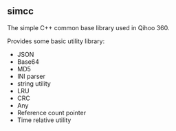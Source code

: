 simcc
---

The simple C++ common base library used in Qihoo 360.

Provides some basic utility library:

- JSON
- Base64
- MD5
- INI parser
- string utility
- LRU
- CRC
- Any
- Reference count pointer
- Time relative utility
	
	